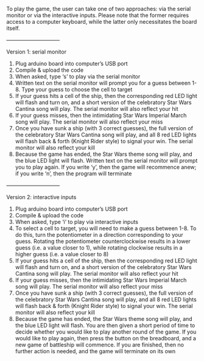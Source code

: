 To play the game, the user can take one of two approaches: via the serial monitor or via the interactive inputs. Please note that the former requires access to a computer keyboard, while the latter only necessitates the board itself.


——————————

Version 1: serial monitor
1. Plug arduino board into computer’s USB port
2. Compile & upload the code
3. When asked, type ‘s’ to play via the serial monitor
4. Written text on the serial monitor will prompt you for a guess between 1-8. Type your guess to choose the cell to target
5. If your guess hits a cell of the ship, then the corresponding red LED light will flash and turn on, and a short version of the celebratory Star Wars Cantina song will play. The serial monitor will also reflect your hit
6. If your guess misses, then the intimidating Star Wars Imperial March song will play. The serial monitor will also reflect your miss
7. Once you have sunk a ship (with 3 correct guesses), the full version of the celebratory Star Wars Cantina song will play, and all 8 red LED lights will flash back & forth (Knight Rider style) to signal your win. The serial monitor will also reflect your kill
8. Because the game has ended, the Star Wars theme song will play, and the blue LED light will flash. Written text on the serial monitor will prompt you to play again. If you write ‘y’, then the game will recommence anew; if you write ‘n’, then the program will terminate
 

——————————
 
Version 2: interactive inputs
1. Plug arduino board into computer’s USB port
2. Compile & upload the code
3. When asked, type ‘i’ to play via interactive inputs
4. To select a cell to target, you will need to make a guess between 1-8. To do this, turn the potentiometer in a direction corresponding to your guess. Rotating the potentiometer counterclockwise results in a lower guess (i.e. a value closer to 1), while rotating clockwise results in a higher guess (i.e. a value closer to 8)
5. If your guess hits a cell of the ship, then the corresponding red LED light will flash and turn on, and a short version of the celebratory Star Wars Cantina song will play. The serial monitor will also reflect your hit
6. If your guess misses, then the intimidating Star Wars Imperial March song will play. The serial monitor will also reflect your miss
7. Once you have sunk a ship (with 3 correct guesses), the full version of the celebratory Star Wars Cantina song will play, and all 8 red LED lights will flash back & forth (Knight Rider style) to signal your win. The serial monitor will also reflect your kill
8. Because the game has ended, the Star Wars theme song will play, and the blue LED light will flash. You are then given a short period of time to decide whether you would like to play another round of the game. If you would like to play again, then press the button on the breadboard, and a new game of battleship will commence. If you are finished, then no further action is needed, and the game will terminate on its own
